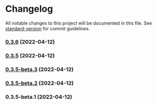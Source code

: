 # Changelog

All notable changes to this project will be documented in this file. See [standard-version](https://github.com/conventional-changelog/standard-version) for commit guidelines.

### [0.3.6](https://kbss.felk.cvut.cz/git/s-forms/compare/v0.3.5...v0.3.6) (2022-04-12)

### [0.3.5](https://kbss.felk.cvut.cz/git/s-forms/compare/v0.3.5-beta.3...v0.3.5) (2022-04-12)

### [0.3.5-beta.3](https://kbss.felk.cvut.cz/git/s-forms/compare/v0.3.5-beta.2...v0.3.5-beta.3) (2022-04-12)

### [0.3.5-beta.2](https://kbss.felk.cvut.cz/git/s-forms/compare/v0.3.5-beta.1...v0.3.5-beta.2) (2022-04-12)

### 0.3.5-beta.1 (2022-04-12)
